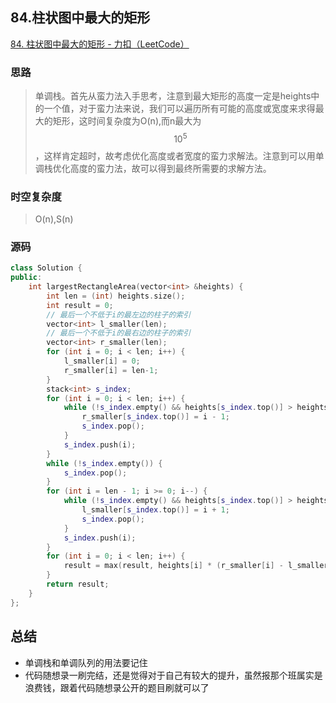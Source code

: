 ## 84.柱状图中最大的矩形

[84. 柱状图中最大的矩形 - 力扣（LeetCode）](https://leetcode.cn/problems/largest-rectangle-in-histogram/description/)

### 思路

> 单调栈。首先从蛮力法入手思考，注意到最大矩形的高度一定是heights中的一个值，对于蛮力法来说，我们可以遍历所有可能的高度或宽度来求得最大的矩形，这时间复杂度为O(n),而n最大为$$10^5$$，这样肯定超时，故考虑优化高度或者宽度的蛮力求解法。注意到可以用单调栈优化高度的蛮力法，故可以得到最终所需要的求解方法。

### 时空复杂度

> O(n),S(n)

### 源码

```C++
class Solution {
public:
    int largestRectangleArea(vector<int> &heights) {
        int len = (int) heights.size();
        int result = 0;
        // 最后一个不低于i的最左边的柱子的索引
        vector<int> l_smaller(len);
        // 最后一个不低于i的最右边的柱子的索引
        vector<int> r_smaller(len);
        for (int i = 0; i < len; i++) {
            l_smaller[i] = 0;
            r_smaller[i] = len-1;
        }
        stack<int> s_index;
        for (int i = 0; i < len; i++) {
            while (!s_index.empty() && heights[s_index.top()] > heights[i]) {
                r_smaller[s_index.top()] = i - 1;
                s_index.pop();
            }
            s_index.push(i);
        }
        while (!s_index.empty()) {
            s_index.pop();
        }
        for (int i = len - 1; i >= 0; i--) {
            while (!s_index.empty() && heights[s_index.top()] > heights[i]) {
                l_smaller[s_index.top()] = i + 1;
                s_index.pop();
            }
            s_index.push(i);
        }
        for (int i = 0; i < len; i++) {
            result = max(result, heights[i] * (r_smaller[i] - l_smaller[i] + 1));
        }
        return result;
    }
};
```

## 总结

* 单调栈和单调队列的用法要记住
* 代码随想录一刷完结，还是觉得对于自己有较大的提升，虽然报那个班属实是浪费钱，跟着代码随想录公开的题目刷就可以了
